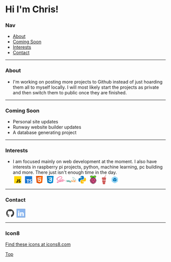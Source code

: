 # Hi I'm Chris!

### Nav

-   [About](#about)
-   [Coming Soon](#coming-soon)
-   [Interests](#interests)
-   [Contact](#contact)

---

### About

-   I'm working on posting more projects to Github instead of just hoarding them all to myself locally. I will most likely start the projects as private and then switch them to public once they are finished.

---

### Coming Soon

-   Personal site updates
-   Runway website builder updates
-   A database generating project

---

### Interests

-   I am focused mainly on web development at the moment. I also have interests in raspberry pi projects, python, machine learning, pc building and more. There just isn't enough time in the day.<br>
    [<img src="https://raw.githubusercontent.com/cjherold/cjherold/a85d377c4bbb29cb6364bdba295eaff57482fc16/assets/js30.svg" height="30px" align="center" alt="Javascript"/>](https://icons8.com/)
    [<img src="https://raw.githubusercontent.com/cjherold/cjherold/a85d377c4bbb29cb6364bdba295eaff57482fc16/assets/ts30.svg" height="30px" align="center" alt="Typescript"/>](https://icons8.com/)
    [<img src="https://raw.githubusercontent.com/cjherold/cjherold/a85d377c4bbb29cb6364bdba295eaff57482fc16/assets/html30.svg" height="30px" align="center" alt="HTML"/>](https://icons8.com/)
    [<img src="https://raw.githubusercontent.com/cjherold/cjherold/a85d377c4bbb29cb6364bdba295eaff57482fc16/assets/css30.svg" height="30px" align="center" alt="CSS"/>](https://icons8.com/)
    [<img src="https://raw.githubusercontent.com/cjherold/cjherold/a85d377c4bbb29cb6364bdba295eaff57482fc16/assets/sass30.svg" height="30px" align="center" alt="Sass"/>](https://icons8.com/)
    [<img src="https://raw.githubusercontent.com/cjherold/cjherold/a85d377c4bbb29cb6364bdba295eaff57482fc16/assets/sql30.svg" height="30px" align="center" alt="MySQL"/>](https://icons8.com/)
    [<img src="https://raw.githubusercontent.com/cjherold/cjherold/a85d377c4bbb29cb6364bdba295eaff57482fc16/assets/python30.svg" height="30px" align="center" alt="Python"/>](https://icons8.com/)
    [<img src="https://raw.githubusercontent.com/cjherold/cjherold/a85d377c4bbb29cb6364bdba295eaff57482fc16/assets/pi30.svg" height="30px" align="center" alt="Raspberry Pi"/>](https://icons8.com/)
    [<img src="https://raw.githubusercontent.com/cjherold/cjherold/60ba44c1e96c80c3e7ee7ebc1ef5fcd9a0685a85/assets/gulp30.svg" height="30px" align="center" alt="Gulp/">](https://icons8.com/)
    [<img src="https://raw.githubusercontent.com/cjherold/cjherold/60ba44c1e96c80c3e7ee7ebc1ef5fcd9a0685a85/assets/webpack30.svg" height="30px" align="center" alt="Webpack"/>](https://icons8.com/)

---

### Contact

[<img src="https://raw.githubusercontent.com/cjherold/cjherold/3051bc35f78e6ab0b7da4fe2ef9458a8e94dd5ef/assets/github30.svg" height="30px" align="center" alt="Github" title="Check out my github"/>](https://github.com/cjherold/)
[<img src="https://raw.githubusercontent.com/cjherold/cjherold/f56f95f509677dc83647b49e5f8ef0b54529cfda/assets/linkedin30.svg" height="30px" align="center" alt="LinkedIn" title="Contact me via LinkedIn"/>](https://www.linkedin.com/in/cjherold/)

---

### Icon8

<a href="https://icons8.com/">Find these icons at icons8.com</a>

[Top](#nav)
